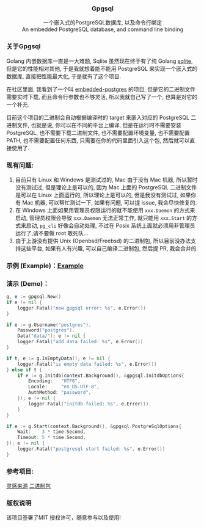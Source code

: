 <p align="center">
  <h3 align="center">Gpgsql</h3>
  <p align="center">
    一个嵌入式的PostgreSQL数据库, 以及命令行绑定
    <br />
    An embedded PostgreSQL database, and command line binding
    <br />
  </p>
</p>


### 关于Gpgsql

Golang 内嵌数据库一直是一大难题, Sqlite 虽然现在终于有了纯 Golang [sqlite](https://gitlab.com/cznic/sqlite), 但是它的性能相对其他, 于是我就想着能不能用 PostgreSQL 来实现一个嵌入式的数据库, 直接把性能最大化, 于是就有了这个项目. 

在社区里面, 我看到了一个叫 [embedded-postgres](https://github.com/fergusstrange/embedded-postgres) 的项目, 但是它的二进制文件需要实时下载, 而且命令行参数也不够灵活, 所以我就自己写了一个, 也算是对它的一个补充.

目前这个项目的二进制会自动根据编译时的 target 来嵌入对应的 PostgreSQL 二进制文件, 也就是说, 你可以在不同的平台上编译, 但是在运行时不需要安装 PostgreSQL, 也不需要下载二进制文件, 也不需要配置环境变量, 也不需要配置 PATH, 也不需要配置任何东西, 只需要在你的代码里面引入这个包, 然后就可以直接使用了.


### 现有问题:

1. 目前只有 Linux 和 Windows 是测试过的, Mac 由于没有 Mac 机器, 所以暂时没有测试过, 但是理论上是可以的, 因为 Mac 上面的 PostgreSQL 二进制文件是可以在 Linux 上面运行的, 所以理论上是可以的, 但是我没有测试过, 如果你有 Mac 机器, 可以帮忙测试一下, 如果有问题, 可以提 issue, 我会尽快修复的.
2. 在 Windows 上面如果用管理员权限运行的就不能使用 `xxx.Daemon` 的方式来启动, 管理员权限会导致 `xxx.Daemon` 无法正常工作, 就只能用 `xxx.Start` 的方式来启动, `pg_cli` 好像会自动处理, 不过在 Posix 系统上面就必须用非管理员运行了,请不要做 root 敢死队...
3. 由于上游没有提供 Unix (Openbsd/Freebsd) 的二进制包, 所以目前没办法支持这些平台, 如果有人有兴趣, 可以自己编译二进制包, 然后提 PR, 我会合并的. 


### 示例 (Example)：[Example](https://github.com/ClarkQAQ/gpgsql/tree/master/example)

### 演示 (Demo)：

```go
g, e := gpgsql.New()
if e != nil {
	logger.Fatal("new gpgsql error: %s", e.Error())
}

if e := g.Username("postgres").
	Password("postgres").
	Data("data/"); e != nil {
	logger.Fatal("add data failed: %s", e.Error())
}

if t, e := g.IsEmptyData(); e != nil {
	logger.Fatal("is empty data failed: %s", e.Error())
} else if t {
	if e := g.Initdb(context.Background(), &gpgsql.InitdbOptions{
		Encoding:   "UTF8",
		Locale:     "en_US.UTF-8",
		AuthMethod: "password",
	}); e != nil {
		logger.Fatal("initdb failed: %s", e.Error())
	}
}

if e := g.Start(context.Background(), &gpgsql.PostgreSqlOptions{
	Wait:    3 * time.Second,
	Timeout: 5 * time.Second,
}); e != nil {
	logger.Fatal("postgresql start failed: %s", e.Error())
}

```


### 参考项目:
    
[灵感来源](https://github.com/fergusstrange/embedded-postgres)
[二进制包](https://github.com/zonkyio/embedded-postgres-binaries)

### 版权说明

该项目签署了MIT 授权许可，随意参与以及使用!